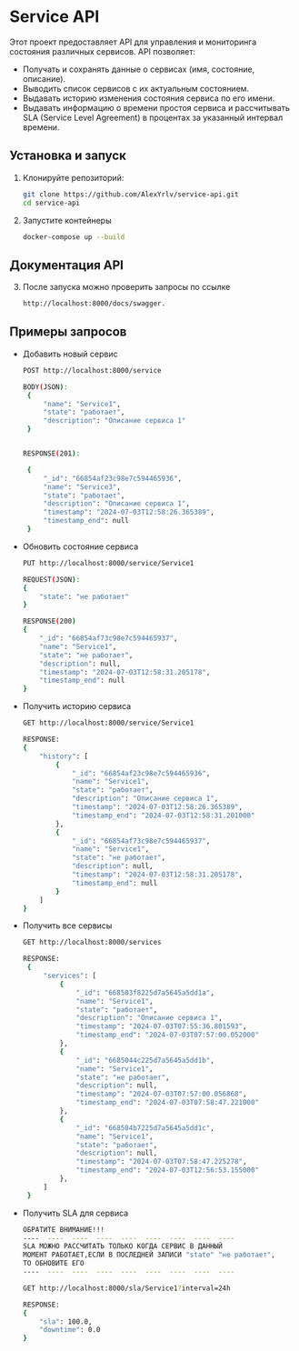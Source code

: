 # Service API

Этот проект предоставляет API для управления и мониторинга состояния различных сервисов. API позволяет:

- Получать и сохранять данные о сервисах (имя, состояние, описание).
- Выводить список сервисов с их актуальным состоянием.
- Выдавать историю изменения состояния сервиса по его имени.
- Выдавать информацию о времени простоя сервиса и рассчитывать SLA (Service Level Agreement) в процентах за указанный
  интервал времени.

## Установка и запуск

1. Клонируйте репозиторий:

   ```bash
   git clone https://github.com/AlexYrlv/service-api.git
   cd service-api

2. Запустите контейнеры

   ```bash
   docker-compose up --build
    ```

## Документация API

3. После запуска можно проверить запросы по ссылке

   ```bash
   http://localhost:8000/docs/swagger.
   ```

## Примеры запросов

- Добавить новый сервис
   ```bash
   POST http://localhost:8000/service
  
  BODY(JSON):
    {
        "name": "Service1",
        "state": "работает",
        "description": "Описание сервиса 1"
    }

  
  RESPONSE(201):

    {
        "_id": "66854af23c98e7c594465936",
        "name": "Service3",
        "state": "работает",
        "description": "Описание сервиса 1",
        "timestamp": "2024-07-03T12:58:26.365389",
        "timestamp_end": null
    }

  ```
- Обновить состояние сервиса
    ```bash
  PUT http://localhost:8000/service/Service1
  
  REQUEST(JSON):
    {
        "state": "не работает"
    }

  RESPONSE(200)
    {
        "_id": "66854af73c98e7c594465937",
        "name": "Service1",
        "state": "не работает",
        "description": null,
        "timestamp": "2024-07-03T12:58:31.205178",
        "timestamp_end": null
    }

- Получить историю сервиса
    ```bash
  GET http://localhost:8000/service/Service1

  RESPONSE:
    {
        "history": [
            {
                "_id": "66854af23c98e7c594465936",
                "name": "Service1",
                "state": "работает",
                "description": "Описание сервиса 1",
                "timestamp": "2024-07-03T12:58:26.365389",
                "timestamp_end": "2024-07-03T12:58:31.201000"
            },
            {
                "_id": "66854af73c98e7c594465937",
                "name": "Service1",
                "state": "не работает",
                "description": null,
                "timestamp": "2024-07-03T12:58:31.205178",
                "timestamp_end": null
            }
        ]
    }
- Получить все сервисы
   ```bash
  GET http://localhost:8000/services
  
  RESPONSE:
    {
        "services": [
            {
                "_id": "668503f8225d7a5645a5dd1a",
                "name": "Service1",
                "state": "работает",
                "description": "Описание сервиса 1",
                "timestamp": "2024-07-03T07:55:36.801593",
                "timestamp_end": "2024-07-03T07:57:00.052000"
            },
            {
                "_id": "6685044c225d7a5645a5dd1b",
                "name": "Service1",
                "state": "не работает",
                "description": null,
                "timestamp": "2024-07-03T07:57:00.056868",
                "timestamp_end": "2024-07-03T07:58:47.221000"
            },
            {
                "_id": "668504b7225d7a5645a5dd1c",
                "name": "Service1",
                "state": "работает",
                "description": null,
                "timestamp": "2024-07-03T07:58:47.225278",
                "timestamp_end": "2024-07-03T12:56:53.155000"
            },
        ]
    }
- Получить SLA для сервиса

    ```bash
  ОБРАТИТЕ ВНИМАНИЕ!!! 
  ----  ----  ----  ----  ----  ----  ----  ----  ----  
  SLA МОЖНО РАССЧИТАТЬ ТОЛЬКО КОГДА СЕРВИС В ДАННЫЙ 
  МОМЕНТ РАБОТАЕТ,ЕСЛИ В ПОСЛЕДНЕЙ ЗАПИСИ "state" "не работает",
  ТО ОБНОВИТЕ ЕГО 
  ----  ----  ----  ----  ----  ----  ----  ----  ----
  
  GET http://localhost:8000/sla/Service1?interval=24h

  RESPONSE:
    {
        "sla": 100.0,
        "downtime": 0.0
    }